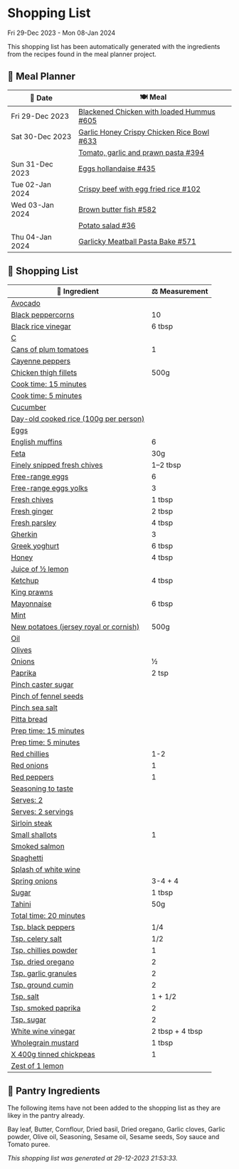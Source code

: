 # Shopping List

Fri 29-Dec 2023 - Mon 08-Jan 2024

This shopping list has been automatically generated with the ingredients from the recipes found in the meal planner project.

## 📅 Meal Planner

|📅 Date| 🍽️ Meal|
|----|----|
|Fri 29-Dec 2023|[Blackened Chicken with loaded Hummus #605](https://github.com/jcallaghan/The-Cookbook/issues/605)|
|Sat 30-Dec 2023|[Garlic Honey Crispy Chicken Rice Bowl #633](https://github.com/jcallaghan/The-Cookbook/issues/633)|
||[Tomato, garlic and prawn pasta #394](https://github.com/jcallaghan/The-Cookbook/issues/394)|
|Sun 31-Dec 2023|[Eggs hollandaise #435](https://github.com/jcallaghan/The-Cookbook/issues/435)|
|Tue 02-Jan 2024|[Crispy beef with egg fried rice #102](https://github.com/jcallaghan/The-Cookbook/issues/102)|
|Wed 03-Jan 2024|[Brown butter fish #582](https://github.com/jcallaghan/The-Cookbook/issues/582)|
||[Potato salad #36](https://github.com/jcallaghan/The-Cookbook/issues/36)|
|Thu 04-Jan 2024|[Garlicky Meatball Pasta Bake  #571](https://github.com/jcallaghan/The-Cookbook/issues/571)|

## 🛒 Shopping List

| 🍌 Ingredient| ⚖️ Measurement|
|----------|-----------|
|[Avocado](https://www.sainsburys.co.uk/gol-ui/SearchResults/Avocado)||
|[Black peppercorns](https://www.sainsburys.co.uk/gol-ui/SearchResults/Black%20peppercorns)|10|
|[Black rice vinegar](https://www.sainsburys.co.uk/gol-ui/SearchResults/Black%20rice%20vinegar)|6 tbsp|
|[C](https://www.sainsburys.co.uk/gol-ui/SearchResults/C)||
|[Cans of plum tomatoes](https://www.sainsburys.co.uk/gol-ui/SearchResults/Cans%20of%20plum%20tomatoes)|1|
|[Cayenne peppers](https://www.sainsburys.co.uk/gol-ui/SearchResults/Cayenne%20peppers)||
|[Chicken thigh fillets](https://www.sainsburys.co.uk/gol-ui/SearchResults/Chicken%20thigh%20fillets)|500g|
|[Cook time: 15 minutes](https://www.sainsburys.co.uk/gol-ui/SearchResults/Cook%20time:%2015%20minutes)||
|[Cook time: 5 minutes](https://www.sainsburys.co.uk/gol-ui/SearchResults/Cook%20time:%205%20minutes)||
|[Cucumber](https://www.sainsburys.co.uk/gol-ui/SearchResults/Cucumber)||
|[Day-old cooked rice (100g per person)](https://www.sainsburys.co.uk/gol-ui/SearchResults/Day-old%20cooked%20rice%20(100g%20per%20person))||
|[Eggs](https://www.sainsburys.co.uk/gol-ui/SearchResults/Eggs)||
|[English muffins](https://www.sainsburys.co.uk/gol-ui/SearchResults/English%20muffins)|6|
|[Feta](https://www.sainsburys.co.uk/gol-ui/SearchResults/Feta)|30g|
|[Finely snipped fresh chives](https://www.sainsburys.co.uk/gol-ui/SearchResults/Finely%20snipped%20fresh%20chives)|1–2 tbsp|
|[Free-range eggs](https://www.sainsburys.co.uk/gol-ui/SearchResults/Free-range%20eggs)|6|
|[Free-range eggs yolks](https://www.sainsburys.co.uk/gol-ui/SearchResults/Free-range%20eggs%20yolks)|3|
|[Fresh chives](https://www.sainsburys.co.uk/gol-ui/SearchResults/Fresh%20chives)|1 tbsp|
|[Fresh ginger](https://www.sainsburys.co.uk/gol-ui/SearchResults/Fresh%20ginger)|2 tbsp|
|[Fresh parsley](https://www.sainsburys.co.uk/gol-ui/SearchResults/Fresh%20parsley)|4 tbsp|
|[Gherkin](https://www.sainsburys.co.uk/gol-ui/SearchResults/Gherkin)|3|
|[Greek yoghurt](https://www.sainsburys.co.uk/gol-ui/SearchResults/Greek%20yoghurt)|6 tbsp|
|[Honey](https://www.sainsburys.co.uk/gol-ui/SearchResults/Honey)|4 tbsp|
|[Juice of ½ lemon](https://www.sainsburys.co.uk/gol-ui/SearchResults/Juice%20of%20½%20lemon)||
|[Ketchup](https://www.sainsburys.co.uk/gol-ui/SearchResults/Ketchup)|4 tbsp|
|[King prawns](https://www.sainsburys.co.uk/gol-ui/SearchResults/King%20prawns)||
|[Mayonnaise](https://www.sainsburys.co.uk/gol-ui/SearchResults/Mayonnaise)|6 tbsp|
|[Mint](https://www.sainsburys.co.uk/gol-ui/SearchResults/Mint)||
|[New potatoes (jersey royal or cornish)](https://www.sainsburys.co.uk/gol-ui/SearchResults/New%20potatoes%20(jersey%20royal%20or%20cornish))|500g|
|[Oil](https://www.sainsburys.co.uk/gol-ui/SearchResults/Oil)||
|[Olives](https://www.sainsburys.co.uk/gol-ui/SearchResults/Olives)||
|[Onions](https://www.sainsburys.co.uk/gol-ui/SearchResults/Onions)|½|
|[Paprika](https://www.sainsburys.co.uk/gol-ui/SearchResults/Paprika)|2 tsp|
|[Pinch caster sugar](https://www.sainsburys.co.uk/gol-ui/SearchResults/Pinch%20caster%20sugar)||
|[Pinch of fennel seeds](https://www.sainsburys.co.uk/gol-ui/SearchResults/Pinch%20of%20fennel%20seeds)||
|[Pinch sea salt](https://www.sainsburys.co.uk/gol-ui/SearchResults/Pinch%20sea%20salt)||
|[Pitta bread](https://www.sainsburys.co.uk/gol-ui/SearchResults/Pitta%20bread)||
|[Prep time: 15 minutes](https://www.sainsburys.co.uk/gol-ui/SearchResults/Prep%20time:%2015%20minutes)||
|[Prep time: 5 minutes](https://www.sainsburys.co.uk/gol-ui/SearchResults/Prep%20time:%205%20minutes)||
|[Red chillies](https://www.sainsburys.co.uk/gol-ui/SearchResults/Red%20chillies)|1-2|
|[Red onions](https://www.sainsburys.co.uk/gol-ui/SearchResults/Red%20onions)|1|
|[Red peppers](https://www.sainsburys.co.uk/gol-ui/SearchResults/Red%20peppers)|1|
|[Seasoning to taste](https://www.sainsburys.co.uk/gol-ui/SearchResults/Seasoning%20to%20taste)||
|[Serves: 2](https://www.sainsburys.co.uk/gol-ui/SearchResults/Serves:%202)||
|[Serves: 2 servings](https://www.sainsburys.co.uk/gol-ui/SearchResults/Serves:%202%20servings)||
|[Sirloin steak](https://www.sainsburys.co.uk/gol-ui/SearchResults/Sirloin%20steak)||
|[Small shallots](https://www.sainsburys.co.uk/gol-ui/SearchResults/Small%20shallots)|1|
|[Smoked salmon](https://www.sainsburys.co.uk/gol-ui/SearchResults/Smoked%20salmon)||
|[Spaghetti](https://www.sainsburys.co.uk/gol-ui/SearchResults/Spaghetti)||
|[Splash of white wine](https://www.sainsburys.co.uk/gol-ui/SearchResults/Splash%20of%20white%20wine)||
|[Spring onions](https://www.sainsburys.co.uk/gol-ui/SearchResults/Spring%20onions)|3-4 + 4|
|[Sugar](https://www.sainsburys.co.uk/gol-ui/SearchResults/Sugar)|1 tbsp|
|[Tahini](https://www.sainsburys.co.uk/gol-ui/SearchResults/Tahini)|50g|
|[Total time: 20 minutes](https://www.sainsburys.co.uk/gol-ui/SearchResults/Total%20time:%2020%20minutes)||
|[Tsp. black peppers](https://www.sainsburys.co.uk/gol-ui/SearchResults/Tsp.%20black%20peppers)|1/4|
|[Tsp. celery salt](https://www.sainsburys.co.uk/gol-ui/SearchResults/Tsp.%20celery%20salt)|1/2|
|[Tsp. chillies powder](https://www.sainsburys.co.uk/gol-ui/SearchResults/Tsp.%20chillies%20powder)|1|
|[Tsp. dried oregano](https://www.sainsburys.co.uk/gol-ui/SearchResults/Tsp.%20dried%20oregano)|2|
|[Tsp. garlic granules](https://www.sainsburys.co.uk/gol-ui/SearchResults/Tsp.%20garlic%20granules)|2|
|[Tsp. ground cumin](https://www.sainsburys.co.uk/gol-ui/SearchResults/Tsp.%20ground%20cumin)|2|
|[Tsp. salt](https://www.sainsburys.co.uk/gol-ui/SearchResults/Tsp.%20salt)|1 + 1/2|
|[Tsp. smoked paprika](https://www.sainsburys.co.uk/gol-ui/SearchResults/Tsp.%20smoked%20paprika)|2|
|[Tsp. sugar](https://www.sainsburys.co.uk/gol-ui/SearchResults/Tsp.%20sugar)|2|
|[White wine vinegar](https://www.sainsburys.co.uk/gol-ui/SearchResults/White%20wine%20vinegar)|2 tbsp + 4 tbsp|
|[Wholegrain mustard](https://www.sainsburys.co.uk/gol-ui/SearchResults/Wholegrain%20mustard)|1 tbsp|
|[X 400g tinned chickpeas](https://www.sainsburys.co.uk/gol-ui/SearchResults/X%20400g%20tinned%20chickpeas)|1|
|[Zest of 1 lemon](https://www.sainsburys.co.uk/gol-ui/SearchResults/Zest%20of%201%20lemon)||

## 🏪 Pantry Ingredients

The following items have not been added to the shopping list as they are likey in the pantry already.

Bay leaf, Butter, Cornflour, Dried basil, Dried oregano, Garlic cloves, Garlic powder, Olive oil, Seasoning, Sesame oil, Sesame seeds, Soy sauce and Tomato puree.


_This shopping list was generated at 29-12-2023 21:53:33._